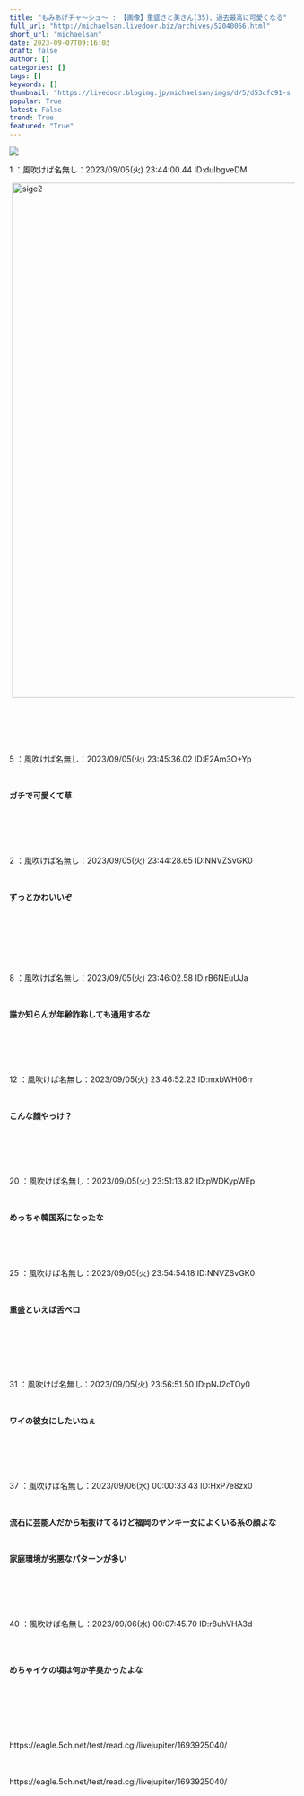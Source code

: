 ```yaml
---
title: "もみあげチャ〜シュ〜 : 【画像】重盛さと美さん(35)、過去最高に可愛くなる"
full_url: "http://michaelsan.livedoor.biz/archives/52040066.html"
short_url: "michaelsan"
date: 2023-09-07T09:16:03
draft: false
author: []
categories: []
tags: []
keywords: []
thumbnail: "https://livedoor.blogimg.jp/michaelsan/imgs/d/5/d53cfc91-s.jpg"
popular: True
latest: False
trend: True
featured: "True"
---
```


![](https://livedoor.blogimg.jp/michaelsan/imgs/d/5/d53cfc91-s.jpg)

<div><p>1 ：風吹けば名無し：2023/09/05(火) 23:44:00.44 ID:duIbgveDM</p><a target="_blank" title="sige2" href="https://livedoor.blogimg.jp/michaelsan/imgs/9/2/927f7dc9.jpg"><img class="pict" hspace="5" alt="sige2" border="0" height="917" width="680" src="https://livedoor.blogimg.jp/michaelsan/imgs/9/2/927f7dc9-s.jpg"></a><br><br><br><br><br><br><p>5 ：風吹けば名無し：2023/09/05(火) 23:45:36.02 ID:E2Am3O+Yp</p><br><b><p>ガチで可愛くて草 </p></b><br><br><br><br><p>2 ：風吹けば名無し：2023/09/05(火) 23:44:28.65 ID:NNVZSvGK0</p><br><p><b><p>ずっとかわいいぞ </p></b><br></p><p><br></p><br><br><p>8 ：風吹けば名無し：2023/09/05(火) 23:46:02.58 ID:rB6NEuUJa</p><br><b><p>誰か知らんが年齢詐称しても通用するな </p></b><br><br><br><br><p>12 ：風吹けば名無し：2023/09/05(火) 23:46:52.23 ID:mxbWH06rr</p><br><b><p>こんな顔やっけ？</p><br></b><br><br><br><p>20 ：風吹けば名無し：2023/09/05(火) 23:51:13.82 ID:pWDKypWEp</p><br><p><b><p>めっちゃ韓国系になったな <br></p></b></p><br><br><br><p>25 ：風吹けば名無し：2023/09/05(火) 23:54:54.18 ID:NNVZSvGK0</p><br><b><p>重盛といえば舌ペロ</p></b><br><br><br><br><br><p>31 ：風吹けば名無し：2023/09/05(火) 23:56:51.50 ID:pNJ2cTOy0</p><br><b><p>ワイの彼女にしたいねぇ </p></b><br><br><br><br><p>37 ：風吹けば名無し：2023/09/06(水) 00:00:33.43 ID:HxP7e8zx0</p><br><p><b><p>流石に芸能人だから垢抜けてるけど福岡のヤンキー女によくいる系の顔よな</p></b></p><p><b><p><br></p></b></p><b><p>家庭環境が劣悪なパターンが多い </p><br></b><br><br><br><p>40 ：風吹けば名無し：2023/09/06(水) 00:07:45.70 ID:r8uhVHA3d</p><br><br><b><p>めちゃイケの頃は何か芋臭かったよな </p></b><br><br><br><br><br><br>https://eagle.5ch.net/test/read.cgi/livejupiter/1693925040/<br><br><br clear="all"> <p id="a6850dc6aefc0d5bbff2bea180d92d89"> </p> <p id="a6850dc6aefc0d5bbff2bea180d92d89"> </p> <p class="alistcloud-container-6795"></p> <p>https://eagle.5ch.net/test/read.cgi/livejupiter/1693925040/</p></div>
